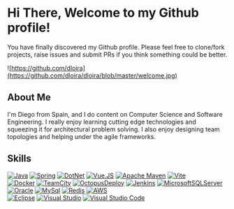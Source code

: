 # Hi There, Welcome to my Github profile!
You have finally discovered my Github profile.
Please feel free to clone/fork projects, raise issues and submit PRs if you think something could be better.

![https://github.com/dloira](https://github.com/dloira/dloira/blob/master/welcome.jpg)

## About Me
I'm Diego from Spain, and I do content on Computer Science and Software Engineering. I really enjoy learning cutting edge technologies and squeezing it for architectural problem solving. I also enjoy designing team topologies and helping under the agile frameworks. 

## Skills
[![Java](https://img.shields.io/badge/java-%23ED8B00.svg?style=for-the-badge&logo=openjdk&logoColor=white)]()
[![Spring](https://img.shields.io/badge/spring-%236DB33F.svg?style=for-the-badge&logo=spring&logoColor=white)]()
[![DotNet](https://img.shields.io/badge/Dotnet-512BD4?style=for-the-badge&logo=dotnet&logoColor=white&labelColor=101010)]()
[![Vue.JS](https://img.shields.io/badge/Vue.JS-4FC08D?style=for-the-badge&logo=vue.js&logoColor=white&labelColor=101010)]()
[![Apache Maven](https://img.shields.io/badge/Apache%20Maven-C71A36?style=for-the-badge&logo=Apache%20Maven&logoColor=white)]()
[![Vite](https://img.shields.io/badge/vite-%23646CFF.svg?style=for-the-badge&logo=vite&logoColor=white)]()
<br>
[![Docker](https://img.shields.io/badge/Docker-2496ED?style=for-the-badge&logo=docker&logoColor=white&labelColor=101010)]()
[![TeamCity](https://img.shields.io/badge/TeamCity-000000?style=for-the-badge&logo=teamcity&logoColor=white&labelColor=101010)]()
[![OctopusDeploy](https://img.shields.io/badge/OctopusDeploy-2F93E0?style=for-the-badge&logo=octopusdeploy&logoColor=white&labelColor=101010)]()
[![Jenkins](https://img.shields.io/badge/Jenkins-D24939?style=for-the-badge&logo=jenkins&logoColor=white&labelColor=101010)]()
[![MicrosoftSQLServer](https://img.shields.io/badge/Microsoft%20SQL%20Server-CC2927?style=for-the-badge&logo=microsoft%20sql%20server&logoColor=white)]()
[![Oracle](https://img.shields.io/badge/Oracle-F80000?style=for-the-badge&logo=oracle&logoColor=white)]()
[![MySql](https://img.shields.io/badge/MySql-4479A1?style=for-the-badge&logo=mysql&logoColor=white&labelColor=101010)]()
[![Redis](https://img.shields.io/badge/redis-%23DD0031.svg?style=for-the-badge&logo=redis&logoColor=white)]()
[![AWS](https://img.shields.io/badge/AWS-%23FF9900.svg?style=for-the-badge&logo=amazon-aws&logoColor=white)]()
<br>
[![Eclipse](https://img.shields.io/badge/Eclipse-FE7A16.svg?style=for-the-badge&logo=Eclipse&logoColor=white)]()
[![Visual Studio](https://img.shields.io/badge/Visual%20Studio-5C2D91.svg?style=for-the-badge&logo=visual-studio&logoColor=white)]()
[![Visual Studio Code](https://img.shields.io/badge/Visual%20Studio%20Code-0078d7.svg?style=for-the-badge&logo=visual-studio-code&logoColor=white)]()

